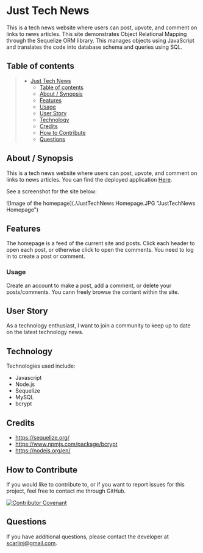 # Just Tech News

 This is a tech news website where users can post, upvote, and comment on links to news articles. This site demonstrates Object Relational Mapping through the Sequelize ORM library.  This manages objects using JavaScript and translates the code into database schema and queries using SQL.

## Table of contents

> - [Just Tech News](#just-tech-news)
>   - [Table of contents](#table-of-contents)
>   - [About / Synopsis](#about--synopsis)
>   - [Features](#features)
>   - [Usage](#usage)
>   - [User Story](#user-story)
>   - [Technology](#technology)
>   - [Credits](#credits)
>   - [How to Contribute](#How--to--Contribute)
>   - [Questions](#questions)

## About / Synopsis

This is a tech news website where users can post, upvote, and comment on links to news articles.  You can find the deployed application [Here](https://just-tech-news.herokuapp.com/).

See a screenshot for the site below:

![Image of the homepage](./JustTechNews Homepage.JPG "JustTechNews Homepage")

## Features

The homepage is a feed of the current site and posts.  Click each header to open each post, or otherwise click to open the comments.  You need to log in to create a post or comment.

### Usage

Create an account to make a post, add a comment, or delete your posts/comments.  You cann freely browse the content within the site.

## User Story

As a technology enthusiast, I want to join a community to keep up to date on the latest technology news.

## Technology

Technologies used include:
- Javascript
- Node.js
- Sequelize
- MySQL
- bcrypt

## Credits

- https://sequelize.org/
- https://www.npmjs.com/package/bcrypt
- https://nodejs.org/en/

## How to Contribute

If you would like to contribute to, or if you want to report issues for this project, feel free to contact me through GitHub.

[![Contributor Covenant](https://img.shields.io/badge/Contributor%20Covenant-2.1-4baaaa.svg)](code_of_conduct.md)

## Questions

If you have additional questions, please contact the developer at scarlinj@gmail.com.